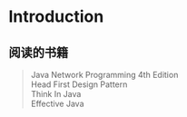 # Introduction

## 阅读的书籍
>Java Network Programming 4th Edition  
Head First Design Pattern  
Think In Java  
Effective Java
